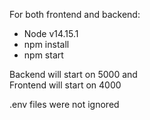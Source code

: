 For both frontend and backend:
- Node v14.15.1
- npm install
- npm start

Backend will start on 5000 and  
Frontend will start on 4000

.env files were not ignored
